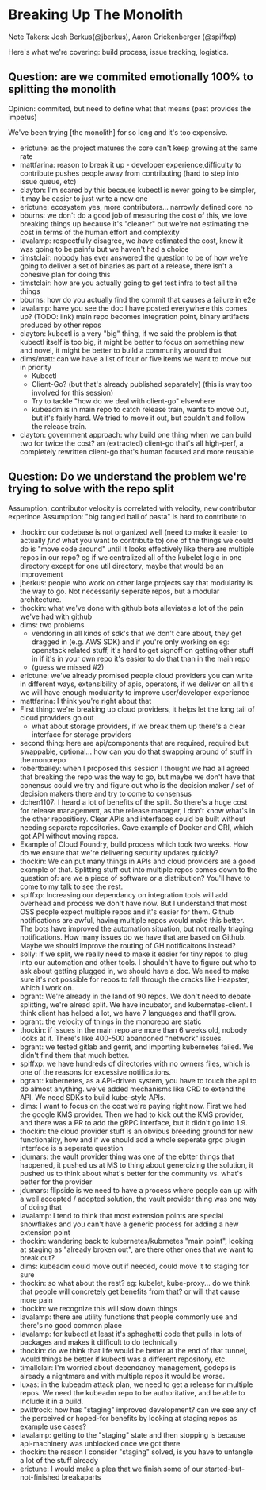 # Breaking Up The Monolith

Note Takers: Josh Berkus(@jberkus), Aaron Crickenberger (@spiffxp)

Here's what we're covering: build process, issue tracking, logistics.

## Question: are we commited emotionally 100% to splitting the monolith

Opinion: commited, but need to define what that means (past provides the impetus)

We've been trying [the monolith] for so long and it's too expensive.

- erictune: as the project matures the core can't keep growing at the same rate
- mattfarina: reason to break it up - developer experience,difficulty to contribute pushes people away from contributing (hard to step into issue queue, etc)
- clayton: I'm scared by this because kubectl is never going to be simpler, it may be easier to just write a new one
- erictune: ecosystem yes, more contributors... narrowly defined core no
- bburns: we don't do a good job of measuring the cost of this, we love breaking things up because it's "cleaner" but we're not estimating the cost in terms of the human effort and complexity
- lavalamp: respectfully disagree, we _have_ estimated the cost, knew it was going to be painfu but we haven't had a choice
- timstclair: nobody has ever answered the question to be of how we're going to deliver a set of binaries as part of a release, there isn't a cohesive plan for doing this
- timstclair: how are you actually going to get test infra to test all the things
- bburns: how do you actually find the commit that causes a failure in e2e
- lavalamp: have you see the doc I have posted everywhere this comes up? (TODO: link) main repo becomes integration point, binary artifacts produced by other repos
- clayton: kubectl is a very "big" thing, if we said the problem is that kubectl itself is too big, it might be better to focus on something new and novel, it might be better to build a community around that
- dims/matt: can we have a list of four or five items we want to move out in priority
  - Kubectl
  - Client-Go?  (but that's already published separately) (this is way too involved for this session)
  - Try to tackle "how do we deal with client-go" elsewhere
  - kubeadm is in main repo to catch release train, wants to move out, but it's fairly hard.  We tried to move it out, but couldn't and follow the release train.
- clayton: government approach: why build one thing when we can build two for twice the cost? an (extracted) client-go that's all high-perf, a completely rewritten client-go that's human focused and more reusable

## Question: Do we understand the problem we're trying to solve with the repo split

Assumption: contributor velocity is correlated with velocity, new contributor experince
Assumption: "big tangled ball of pasta" is hard to contribute to

- thockin: our codebase is not organized well (need to make it easier to actually *find* what you want to contribute to) one of the things we could do is "move code around" until it looks effectively like there are multiple repos in our repo? eg if we centralized all of the kubelet logic in one directory except for one util directory, maybe that would be an improvement
- jberkus: people who work on other large projects say that modularity is the way to go.  Not necessarily seperate repos, but a modular architecture.
- thockin: what we've done with github bots alleviates a lot of the pain we've had with github
- dims: two problems
  - vendoring in all kinds of sdk's that we don't care about, they get dragged in (e.g. AWS SDK) and if you're only working on eg: openstack related stuff, it's hard to get signoff on getting other stuff in if it's in your own repo it's easier to do that than in the main repo
  - (guess we missed #2)
- erictune: we've already promised people cloud providers you can write in different ways, extensibility of apis, operators, if we deliver on all this we will have enough modularity to improve user/developer experience
- mattfarina: I think you're right about that
- First thing: we're breaking up cloud providers, it helps let the long tail of cloud providers go out
  - what about storage providers, if we break them up there's a clear interface for storage providers
- second thing: here are api/components that are required, required but swappable, optional... how can you do that swapping around of stuff in the monorepo
- robertbailey: when I proposed this session I thought we had all agreed that breaking the repo was the way to go, but maybe we don't have that conensus could we try and figure out who is the decision maker / set of decision makers there and try to come to consensus
- dchen1107: I heard a lot of benefits of the split.  So there's a huge cost for release management, as the release manager, I don't know what's in the other repositiory.  Clear APIs and interfaces could be built without needing separate repositories. Gave example of Docker and CRI, which got API without moving repos.
- Example of Cloud Foundry, build process which took two weeks.  How do we ensure that we're delivering security updates quickly?
- thockin: We can put many things in APIs and cloud providers are a good example of that.  Splitting stuff out into multiple repos comes down to the question of: are we a piece of software or a distribution?  You'll have to come to my talk to see the rest.
- spiffxp: Increasing our dependancy on integration tools will add overhead and process we don't have now.  But I understand that most OSS people expect multiple repos and it's easier for them.  Github notifications are awful, having multiple repos would make this better.  The bots have improved the automation situation, but not really triaging notifications.  How many issues do we have that are based on Github.  Maybe we should improve the routing of GH notificaitons instead?
- solly: if we split, we really need to make it easier for tiny repos to plug into our automation and other tools. I shouldn't have to figure out who to ask about getting plugged in, we should have a doc.  We need to make sure it's not possible for repos to fall through the cracks like Heapster, which I work on.
- bgrant: We're already in the land of 90 repos.  We don't need to debate splitting, we're alread split.  We have incubator, and kubernates-client.  I think client has helped a lot, we have 7 languages and that'll grow.
- bgrant: the velocity of things in the monorepo are static
- thockin: if issues in the main repo are more than 6 weeks old, nobody looks at it.  There's like 400-500 abandoned "network" issues.
- bgrant: we tested gitlab and gerrit, and importing kubernetes failed.  We didn't find them that much better.
- spiffxp: we have hundreds of directories with no owners files, which is one of the reasons for excessive notifications.
- bgrant: kubernetes, as a API-driven system, you have to touch the api to do almost anything.  we've added mechanisms like CRD to extend the API. We need SDKs to build kube-style APIs.
- dims: I want to focus on the cost we're paying right now.  First we had the google KMS provider.  Then we had to kick out the KMS provider, and there was a PR to add the gRPC interface, but it didn't go into 1.9.
- thockin: the cloud provider stuff is an obvious breeding ground for new functionality, how and if we should add a whole seperate grpc plugin interface is a seperate question
- jdumars: the vault provider thing was one of the ebtter things that happened, it pushed us at MS to thing about genercizing the solution, it pushed us to think about what's better for the community vs. what's better for the provider
- jdumars: flipside is we need to have a process where people can up with a well accepted / adopted solution, the vault provider thing was one way of doing that
- lavalamp: I tend to think that most extension points are special snowflakes and you can't have a generic process for adding a new extension point
- thockin: wandering back to kubernetes/kubrnetes "main point", looking at staging as "already broken out", are there other ones that we want to break out?
- dims: kubeadm could move out if needed, could move it to staging for sure
- thockin: so what about the rest? eg: kubelet, kube-proxy... do we think that people will concretely get benefits from that? or will that cause more pain
- thockin: we recognize this will slow down things
- lavalamp: there are utility functions that people commonly use and there's no good common place
- lavalamp: for kubectl at least it's sphaghetti code that pulls in lots of packages and makes it difficult to do technically
- thockin: do we think that life would be better at the end of that tunnel, would things be better if kubectl was a different repository, etc.
- timallclair: I'm worried about dependancy management, godeps is already a nightmare and with multiple repos it would be worse.
- luxas: in the kubeadm attack plan, we need to get a release for multiple repos.  We need the kubeadm repo to be authoritative, and be able to include it in a build.
- pwittrock: how has "staging" improved development? can we see any of the perceived or hoped-for benefits by looking at staging repos as example use cases?
- lavalamp: getting to the "staging" state and then stopping is because api-machinery was unblocked once we got there
- thockin: the reason I consider "staging" solved, is you have to untangle a lot of the stuff already
- erictune: I would make a plea that we finish some of our started-but-not-finished breakaparts